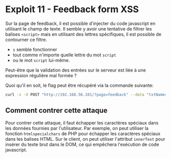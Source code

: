 # Exploit 11 - Feedback form XSS

Sur la page de feedback, il est possible d'injecter du code javascript en utilisant le champ de texte. Il semble y avoir
une tentative de filtrer les balises `<script>` mais en utilisant des lettres spécifiques, il est possible de contourner
ce filtre.

- `s` semble fonctionner
- tout comme n'importe quelle lettre du mot `script`
- ou le mot `script` lui-même.

Peut-être que la validation des entrées sur le serveur est liée à une expression régulière mal formée ?

Quoi qu'il en soit, le flag peut être récupéré via la commande suivante:

```bash
curl -s -X POST "http://192.168.56.101/?page=feedback" --data "txtName=test&mtxtMessage=s&btnSign=Sign+Guestbook" | grep -oP 'The flag is : \K[0-9a-f]{64}' | head -1
```

## Comment contrer cette attaque

Pour contrer cette attaque, il faut échapper les caractères spéciaux dans les données fournies par l'utilisateur. Par
exemple, on peut utiliser la fonction `htmlspecialchars` de PHP pour échapper les caractères spéciaux dans les balises
HTML.
Sur le client, on peut utiliser l'attribut `innerText` pour insérer du texte brut dans le DOM, ce qui empêchera
l'exécution
de code javascript.